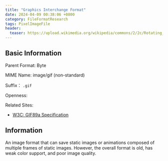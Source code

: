 ```yaml
---
title: "Graphics Interchange Format"
date: 2024-04-09 00:38:06 +0800
category: FileFormatResearch
tags: PixelImageFile
header:
  teaser: https://upload.wikimedia.org/wikipedia/commons/2/2c/Rotating_earth_%28large%29.gif
---
```


## Basic Information

Parent Format: Byte

MIME Name: image/gif (non-standard)

Suffix： `.gif`

Openness:

Related Sites:

* [W3C: GIF89a Specification](https://www.w3.org/Graphics/GIF/spec-gif89a.txt)

## Information

An image format that can save static images or animations composed of multiple frames of static images. However, the overall format is old, has weak color support, and poor image quality.
